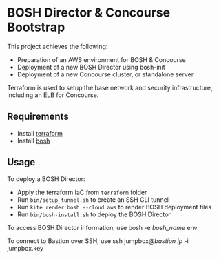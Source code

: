 BOSH Director & Concourse Bootstrap
===================================

This project achieves the following:

- Preparation of an AWS environment for BOSH & Concourse
- Deployment of a new BOSH Director using bosh-init
- Deployment of a new Concourse cluster, or standalone server

Terraform is used to setup the base network and security infrastructure, including an ELB for Concourse.

Requirements
-----

- Install [terraform](https://www.terraform.io/intro/getting-started/install.html)
- Install [bosh](https://bosh.io/docs/cli-v2.html#install)

Usage
-----

To deploy a BOSH Director:
- Apply the terraform IaC from `terraform` folder
- Run `bin/setup_tunnel.sh` to create an SSH CLI tunnel
- Run `kite render bosh --cloud aws` to render BOSH deployment files
- Run `bin/bosh-install.sh` to deploy the BOSH Director

To access BOSH Director information, use bosh -e *bosh_name* env

To connect to Bastion over SSH, use ssh jumpbox@*bastion ip* -i jumpbox.key
